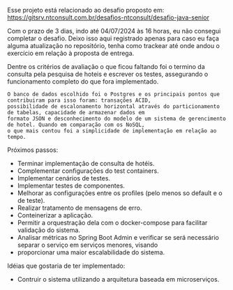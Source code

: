 Esse projeto está relacionado ao desafio proposto em: https://gitsrv.ntconsult.com.br/desafios-ntconsult/desafio-java-senior

Com o prazo de 3 dias, indo até 04/07/2024 às 16 horas, eu não consegui completar o desafio. Deixo isso aqui registrado 
apenas para caso eu faça alguma atualização no repositório, tenha como trackear até onde andou o exercício em relação à
proposta de entrega.

Dentre os critérios de avaliação o que ficou faltando foi o termino da consulta pela pesquisa de hoteis e 
escrever os testes, assegurando o funcionamento completo do que fora implementado.

    O banco de dados escolhido foi o Postgres e os principais pontos que contribuiram para isso foram: transações ACID,
    possibilidade de escalonamento horizontal através do particionamento de tabelas, capacidade de armazenar dados em 
    formato JSON e desconhecimento do modelo de um sistema de gerencimento de hotel. Quando em comparação com os NoSQL,
    o que mais contou foi a simplicidade de implementação em relação ao tempo.

Próximos passos:    
* Terminar implementação de consulta de hotéis.
* Complementar configurações do test containers.
* Implementar cenários de testes.
* Implementar testes de componentes.
* Melhorar as configurações entre os profiles (pelo menos so default e o de teste).
* Realizar tratamento de mensagens de erro.
* Conteinerizar a aplicação.
* Permitir a orquestração dela com o docker-compose para facilitar validação do sistema.
* Analisar métricas no Spring Boot Admin e verificar se será necessário separar o serviço em serviços menores, visando 
* proporcionar uma maior escalabilidade do sistema.

Idéias que gostaria de ter implementado:
* Contruir o sistema utilizando a arquitetura baseada em microserviços.